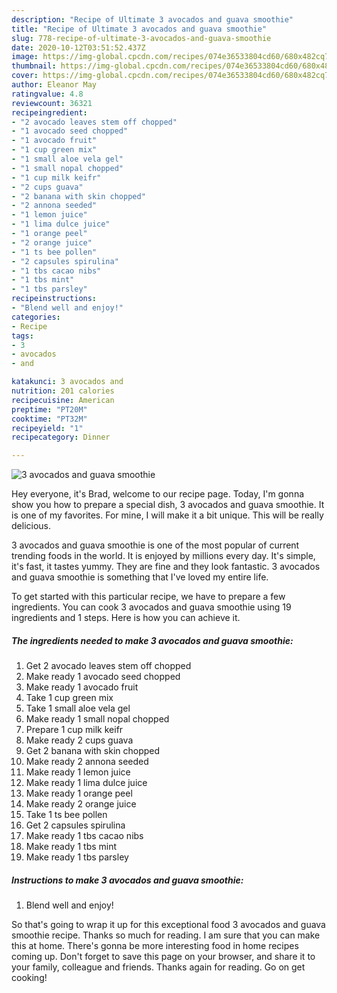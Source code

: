 ```yaml
---
description: "Recipe of Ultimate 3 avocados and guava smoothie"
title: "Recipe of Ultimate 3 avocados and guava smoothie"
slug: 778-recipe-of-ultimate-3-avocados-and-guava-smoothie
date: 2020-10-12T03:51:52.437Z
image: https://img-global.cpcdn.com/recipes/074e36533804cd60/680x482cq70/3-avocados-and-guava-smoothie-recipe-main-photo.jpg
thumbnail: https://img-global.cpcdn.com/recipes/074e36533804cd60/680x482cq70/3-avocados-and-guava-smoothie-recipe-main-photo.jpg
cover: https://img-global.cpcdn.com/recipes/074e36533804cd60/680x482cq70/3-avocados-and-guava-smoothie-recipe-main-photo.jpg
author: Eleanor May
ratingvalue: 4.8
reviewcount: 36321
recipeingredient:
- "2 avocado leaves stem off chopped"
- "1 avocado seed chopped"
- "1 avocado fruit"
- "1 cup green mix"
- "1 small aloe vela gel"
- "1 small nopal chopped"
- "1 cup milk keifr"
- "2 cups guava"
- "2 banana with skin chopped"
- "2 annona seeded"
- "1 lemon juice"
- "1 lima dulce juice"
- "1 orange peel"
- "2 orange juice"
- "1 ts bee pollen"
- "2 capsules spirulina"
- "1 tbs cacao nibs"
- "1 tbs mint"
- "1 tbs parsley"
recipeinstructions:
- "Blend well and enjoy!"
categories:
- Recipe
tags:
- 3
- avocados
- and

katakunci: 3 avocados and 
nutrition: 201 calories
recipecuisine: American
preptime: "PT20M"
cooktime: "PT32M"
recipeyield: "1"
recipecategory: Dinner

---
```



![3 avocados and guava smoothie](https://img-global.cpcdn.com/recipes/074e36533804cd60/680x482cq70/3-avocados-and-guava-smoothie-recipe-main-photo.jpg)

Hey everyone, it's Brad, welcome to our recipe page. Today, I'm gonna show you how to prepare a special dish, 3 avocados and guava smoothie. It is one of my favorites. For mine, I will make it a bit unique. This will be really delicious.



3 avocados and guava smoothie is one of the most popular of current trending foods in the world. It is enjoyed by millions every day. It's simple, it's fast, it tastes yummy. They are fine and they look fantastic. 3 avocados and guava smoothie is something that I've loved my entire life.


To get started with this particular recipe, we have to prepare a few ingredients. You can cook 3 avocados and guava smoothie using 19 ingredients and 1 steps. Here is how you can achieve it.

<!--inarticleads1-->

##### The ingredients needed to make 3 avocados and guava smoothie:

1. Get 2 avocado leaves stem off chopped
1. Make ready 1 avocado seed chopped
1. Make ready 1 avocado fruit
1. Take 1 cup green mix
1. Take 1 small aloe vela gel
1. Make ready 1 small nopal chopped
1. Prepare 1 cup milk keifr
1. Make ready 2 cups guava
1. Get 2 banana with skin chopped
1. Make ready 2 annona seeded
1. Make ready 1 lemon juice
1. Make ready 1 lima dulce juice
1. Make ready 1 orange peel
1. Make ready 2 orange juice
1. Take 1 ts bee pollen
1. Get 2 capsules spirulina
1. Make ready 1 tbs cacao nibs
1. Make ready 1 tbs mint
1. Make ready 1 tbs parsley




<!--inarticleads2-->

##### Instructions to make 3 avocados and guava smoothie:

1. Blend well and enjoy!




So that's going to wrap it up for this exceptional food 3 avocados and guava smoothie recipe. Thanks so much for reading. I am sure that you can make this at home. There's gonna be more interesting food in home recipes coming up. Don't forget to save this page on your browser, and share it to your family, colleague and friends. Thanks again for reading. Go on get cooking!
